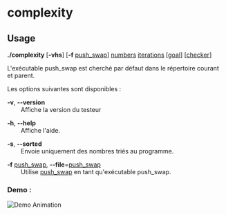 # complexity

## Usage

**./complexity** [**-vhs**] [**-f** <ins>push_swap</ins>] <ins>numbers</ins> <ins>iterations</ins> [<ins>goal</ins>] [<ins>checker</ins>]

L'exécutable push_swap est cherché par défaut dans le répertoire courant et parent.

Les options suivantes sont disponibles :

**-v**, **--version**\
&nbsp;&nbsp;&nbsp;&nbsp;&nbsp;&nbsp;&nbsp;&nbsp;Affiche la version du testeur

**-h**, **--help**\
&nbsp;&nbsp;&nbsp;&nbsp;&nbsp;&nbsp;&nbsp;&nbsp;Affiche l'aide.

**-s**, **--sorted**\
&nbsp;&nbsp;&nbsp;&nbsp;&nbsp;&nbsp;&nbsp;&nbsp;Envoie uniquement des nombres triés au programme.

**-f** <ins>push_swap</ins>, **--file**=<ins>push_swap</ins>\
&nbsp;&nbsp;&nbsp;&nbsp;&nbsp;&nbsp;&nbsp;&nbsp;Utilise <ins>push_swap</ins> en tant qu'exécutable push_swap.

### Demo :

![Demo Animation](../assets/demo.gif?raw=true)
